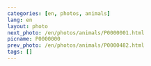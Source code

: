 ```yaml
---
categories: [en, photos, animals]
lang: en
layout: photo
next_photo: /en/photos/animals/P0000001.html
picname: P0000000
prev_photo: /en/photos/animals/P0000482.html
tags: []
---
```

